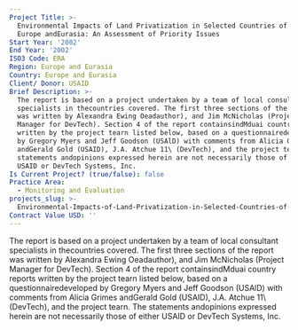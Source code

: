 ```yaml
---
Project Title: >-
  Environmental Impacts of Land Privatization in Selected Countries of Eastern
  Europe andEurasia: An Assessment of Priority Issues
Start Year: '2002'
End Year: '2002'
ISO3 Code: ERA
Region: Europe and Eurasia
Country: Europe and Eurasia
Client/ Donor: USAID
Brief Description: >-
  The report is based on a project undertaken by a team of local consultant
  specialists in thecountries covered. The first three sections of the report
  was written by Alexandra Ewing Oeadauthor), and Jim McNicholas (Project
  Manager for DevTech). Section 4 of the report containsindMduai country reports
  written by the project tearn listed below, based on a questionnairedeveloped
  by Gregory Myers and Jeff Goodson (USAlD) with comments from Alicia Grimes
  andGerald Gold (USAID), J.A. Atchue 11\ (DevTech), and the project tearn. The
  statements andopinions expressed herein are not necessarily those of either
  USAID or DevTech Systems, Inc.
Is Current Project? (true/false): false
Practice Area:
  - Monitoring and Evaluation
projects_slug: >-
  Environmental-Impacts-of-Land-Privatization-in-Selected-Countries-of-Eastern-Europe-andEurasia:-An-Assessment-of-Priority-Issues
Contract Value USD: ''
---
```

The report is based on a project undertaken by a team of local consultant specialists in thecountries covered. The first three sections of the report was written by Alexandra Ewing Oeadauthor), and Jim McNicholas (Project Manager for DevTech). Section 4 of the report containsindMduai country reports written by the project tearn listed below, based on a questionnairedeveloped by Gregory Myers and Jeff Goodson (USAlD) with comments from Alicia Grimes andGerald Gold (USAID), J.A. Atchue 11\ (DevTech), and the project tearn. The statements andopinions expressed herein are not necessarily those of either USAID or DevTech Systems, Inc.